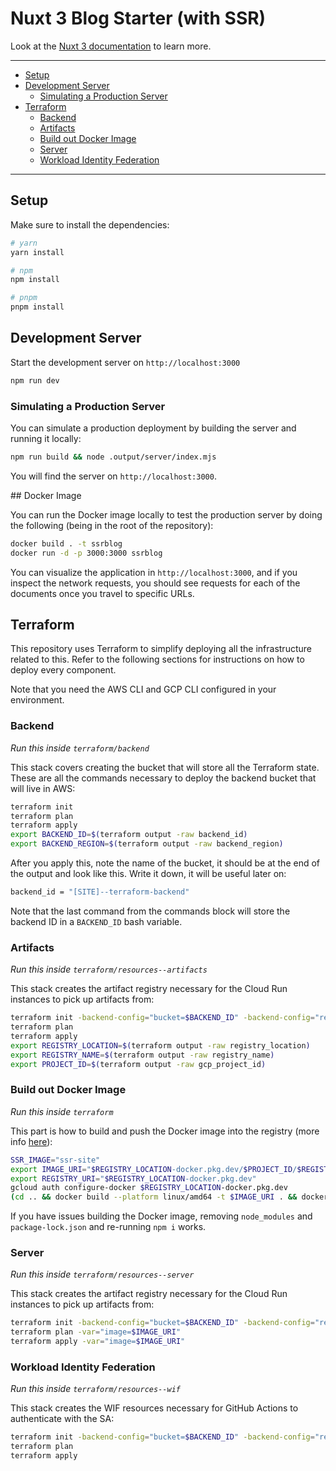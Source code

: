 # Nuxt 3 Blog Starter (with SSR)

Look at the [Nuxt 3 documentation](https://nuxt.com/docs/getting-started/introduction) to learn more.

---

- [Setup](#setup)
- [Development Server](#development-server)
  - [Simulating a Production Server](#simulating-a-production-server)
- [Terraform](#terraform)
  - [Backend](#backend)
  - [Artifacts](#artifacts)
  - [Build out Docker Image](#build-out-docker-image)
  - [Server](#server)
  - [Workload Identity Federation](#workload-identity-federation)

---

## Setup

Make sure to install the dependencies:

```bash
# yarn
yarn install

# npm
npm install

# pnpm
pnpm install
```

## Development Server

Start the development server on `http://localhost:3000`

```bash
npm run dev
```

### Simulating a Production Server

You can simulate a production deployment by building the server and running it locally:

```bash
npm run build && node .output/server/index.mjs
```

You will find the server on `http://localhost:3000`.

## Docker Image

You can run the Docker image locally to test the production server by doing the following (being in the root of the repository):

```bash
docker build . -t ssrblog
docker run -d -p 3000:3000 ssrblog
```

You can visualize the application in `http://localhost:3000`, and if you inspect the network requests, you should see requests for each of the documents once you travel to specific URLs.

## Terraform

This repository uses Terraform to simplify deploying all the infrastructure related to this. Refer to the following sections for instructions on how to deploy every component.

Note that you need the AWS CLI and GCP CLI configured in your environment.

### Backend

_Run this inside `terraform/backend`_

This stack covers creating the bucket that will store all the Terraform state. These are all the commands necessary to deploy the backend bucket that will live in AWS:

```bash
terraform init
terraform plan
terraform apply
export BACKEND_ID=$(terraform output -raw backend_id)
export BACKEND_REGION=$(terraform output -raw backend_region)
```

After you apply this, note the name of the bucket, it should be at the end of the output and look like this. Write it down, it will be useful later on:

```bash
backend_id = "[SITE]--terraform-backend"
```

Note that the last command from the commands block will store the backend ID in a `BACKEND_ID` bash variable.

### Artifacts

_Run this inside `terraform/resources--artifacts`_

This stack creates the artifact registry necessary for the Cloud Run instances to pick up artifacts from:

```bash
terraform init -backend-config="bucket=$BACKEND_ID" -backend-config="region=$BACKEND_REGION"
terraform plan
terraform apply
export REGISTRY_LOCATION=$(terraform output -raw registry_location)
export REGISTRY_NAME=$(terraform output -raw registry_name)
export PROJECT_ID=$(terraform output -raw gcp_project_id)
```

### Build out Docker Image

_Run this inside `terraform`_

This part is how to build and push the Docker image into the registry (more info [here](https://cloud.google.com/artifact-registry/docs/docker/pushing-and-pulling)):

```bash
SSR_IMAGE="ssr-site"
export IMAGE_URI="$REGISTRY_LOCATION-docker.pkg.dev/$PROJECT_ID/$REGISTRY_NAME/$SSR_IMAGE"
export REGISTRY_URI="$REGISTRY_LOCATION-docker.pkg.dev"
gcloud auth configure-docker $REGISTRY_LOCATION-docker.pkg.dev
(cd .. && docker build --platform linux/amd64 -t $IMAGE_URI . && docker push $IMAGE_URI)
```

If you have issues building the Docker image, removing `node_modules` and `package-lock.json` and re-running `npm i` works.

### Server

_Run this inside `terraform/resources--server`_

This stack creates the artifact registry necessary for the Cloud Run instances to pick up artifacts from:

```bash
terraform init -backend-config="bucket=$BACKEND_ID" -backend-config="region=$BACKEND_REGION"
terraform plan -var="image=$IMAGE_URI"
terraform apply -var="image=$IMAGE_URI"
```

### Workload Identity Federation

_Run this inside `terraform/resources--wif`_

This stack creates the WIF resources necessary for GitHub Actions to authenticate with the SA:

```bash
terraform init -backend-config="bucket=$BACKEND_ID" -backend-config="region=$BACKEND_REGION"
terraform plan
terraform apply

```
